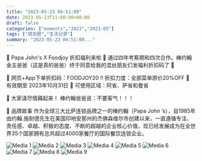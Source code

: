 ```yaml
---
title: "2023-05-23 04:51:00"
date: 2023-05-23T11:00:00+08:00
draft: false
categories: ["moments","2023","2023-05"]
tags: ["朋友圈","生活记录"]
summary: "2023-05-23 04:51:00..."
---
```


🍕 Papa John's X Foodjoy 折扣福利来啦 🍕
​
通过四年考察期和四次合作。​棒约翰金主爸爸（这是真的爸爸）终于同意给我的混丝朋友们发福利折扣码了 👅

📲 网页+App下单折扣码：FOODJOY20
‼️ 折扣力度：全部菜单原价20%OFF
📅 有效期至 2023年10月31日
📍 可使用区域：阿省、萨省和曼省

🥳 大家请尽情薅起来！
棒约翰爸爸说：不要客气！！！

🍕 ​品牌故事 
作为全球三大比萨连锁品牌之一的棒约翰（Papa John ’s），自1985年由约翰.施耐德先生在美国印地安那州的杰佛森维尔市创建以来，一直遵循专注、责任感、卓越、积极的态度、不断的超越的企业核心价值，现已经发展成为在全世界35个国家拥有总共超过4000家餐厅的国际餐饮连锁企业。

![Media 1](/Moments/photos/2023-05-23/202305230451000.jpg)
![Media 2](/Moments/photos/2023-05-23/202305230451001.jpg)
![Media 3](/Moments/photos/2023-05-23/202305230451002.jpg)
![Media 4](/Moments/photos/2023-05-23/202305230451003.jpg)
![Media 5](/Moments/photos/2023-05-23/202305230451004.jpg)
![Media 6](/Moments/photos/2023-05-23/202305230451005.jpg)
![Media 7](/Moments/photos/2023-05-23/202305230451006.jpg)
![Media 8](/Moments/photos/2023-05-23/202305230451007.jpg)
![Media 9](/Moments/photos/2023-05-23/202305230451008.jpg)

